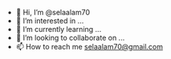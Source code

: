 - 👋 Hi, I’m @selaalam70
- 👀 I’m interested in ...
- 🌱 I’m currently learning ...
- 💞️ I’m looking to collaborate on ...
- 📫 How to reach me selaalam70@gmail.com

<!---
selaalam70/selaalam70 is a ✨ special ✨ repository because its `README.md` (this file) appears on your GitHub profile.
You can click the Preview link to take a look at your changes.
--->
